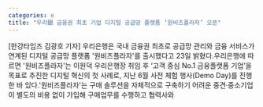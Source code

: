 ```yaml
---
categories: e
title: "우리銀 금융권 최초 기업 디지털 공급망 플랫폼 ‘원비즈플라자’ 오픈"
---
```

[한강타임즈 김광호 기자] 우리은행은 국내 금융권 최초로 공급망 관리와 금융 서비스가 연계된 디지털 공급망 플랫폼 &#39;원비즈플라자&#39;를 출시했다고 23일 밝혔다.우리은행에 따르면 &#39;원비즈플라자&#39;는 이원덕 우리은행장 취임 후 ‘고객 중심 No.1 금융플랫폼 기업’을 목표로 추진한 디지털 혁신의 첫 사례로, 지난 6월 사전 체험 행사(Demo Day)를 진행한 바 있다.&#39;원비즈플라자&#39;는 구매 솔루션을 자체적으로 구축하기 어려운 중견·중소기업이 별도의 비용 없이 가입해 구매업무를 수행하고 협력사와
